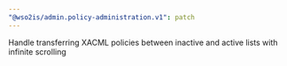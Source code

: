 ```yaml
---
"@wso2is/admin.policy-administration.v1": patch
---
```


Handle transferring XACML policies between inactive and active lists with infinite scrolling
